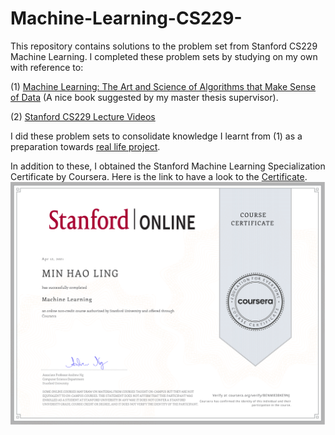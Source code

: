 # Machine-Learning-CS229-
This repository contains solutions to the problem set from Stanford CS229 Machine Learning. I completed these problem sets by studying on my own with reference to:

(1) [Machine Learning: The Art and Science of Algorithms that Make Sense of Data](https://www.amazon.com/Machine-Learning-Science-Algorithms-Sense/dp/1107422221)
(A nice book suggested by my master thesis supervisor).

(2) [Stanford CS229 Lecture Videos](https://www.youtube.com/playlist?list=PLoROMvodv4rMiGQp3WXShtMGgzqpfVfbU)

I did these problem sets to consolidate knowledge I learnt from (1) as a preparation towards [real life project](https://github.com/lingminhao/Explainable-Machine-Learning-Classification-using-Wing-Venation-Data). 

In addition to these, I obtained the Stanford Machine Learning Specialization Certificate by Coursera. 
Here is the link to have a look to the [Certificate](https://coursera.org/share/98d3fe9ce9a32656d17f2f1aac277f24). ![Certificate](https://github.com/lingminhao/Machine-Learning-CS229-/blob/main/Certificate.png)
